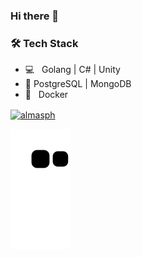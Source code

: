 ### Hi there 👋

<!--
**CitizenF1/CitizenF1** is a ✨ _special_ ✨ repository because its `README.md` (this file) appears on your GitHub profile.

Here are some ideas to get you started:

- 🔭 I’m currently working on ...
- 🌱 I’m currently learning ...
- 👯 I’m looking to collaborate on ...
- 🤔 I’m looking for help with ...
- 💬 Ask me about ...
- 📫 How to reach me: ...
- 😄 Pronouns: ...
- ⚡ Fun fact: ...
-->

<h3>🛠 Tech Stack</h3>

- 💻 &nbsp; Golang | C# | Unity
- :floppy_disk: PostgreSQL | MongoDB
- 🔘 &nbsp; Docker


<a href="[https://linkedin.com/in/almasph](https://www.linkedin.com/in/%D0%B0%D0%B7%D0%B0%D0%BC%D0%B0%D1%82-%D1%81%D1%83%D0%BB%D0%B5%D0%B9%D0%BC%D0%B0%D0%BD%D0%BE%D0%B2-7669bb101/)" target="blank"><img align="center" src="https://raw.githubusercontent.com/rahuldkjain/github-profile-readme-generator/master/src/images/icons/Social/linked-in-alt.svg" alt="almasph" height="30" width="40" /></a>

![snake gif](https://github.com/CitizenF1/CitizenF1/blob/output/github-contribution-grid-snake.svg)
